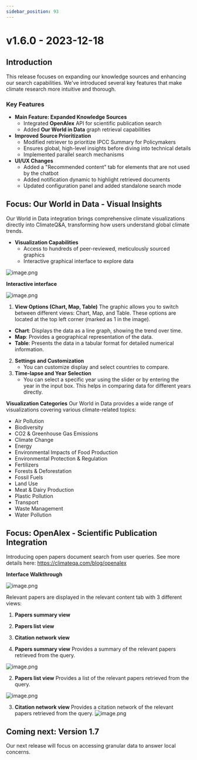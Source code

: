 ```yaml
---
sidebar_position: 93
---
```


# v1.6.0 - 2023-12-18


## Introduction

This release focuses on expanding our knowledge sources and enhancing our search capabilities. 
We've introduced several key features that make climate research more intuitive and thorough.

### Key Features
- **Main Feature: Expanded Knowledge Sources**
    - Integrated **OpenAlex** API for scientific publication search
    - Added **Our World in Data** graph retrieval capabilities
- **Improved Source Prioritization**
    - Modified retriever to prioritize IPCC Summary for Policymakers
    - Ensures global, high-level insights before diving into technical details
    - Implemented parallel search mechanisms
- **UI/UX Changes**
    - Added a "Recommended content" tab for elements that are not used by the chatbot
    - Added notification dynamic to highlight retrieved documents
    - Updated configuration panel and added standalone search mode

## Focus: Our World in Data - Visual Insights

Our World in Data integration brings comprehensive climate visualizations directly into ClimateQ&A, transforming how users understand global climate trends.
 
- **Visualization Capabilities**
    - Access to hundreds of peer-reviewed, meticulously sourced graphics
    - Interactive graphical interface to explore data

![image.png](image_1_owid.png)

**Interactive interface**

![image.png](image_2_owid.png)

1. **View Options (Chart, Map, Table)** 
The graphic allows you to switch between different views: Chart, Map, and Table. These options are located at the top left corner (marked as 1 in the image).

- **Chart**: Displays the data as a line graph, showing the trend over time.
- **Map**: Provides a geographical representation of the data.
- **Table**: Presents the data in a tabular format for detailed numerical information.

2. **Settings and Customization**
    - You can customize display and select countries to compare.
3. **Time-lapse and Year Selection**
    - You can select a specific year using the slider or by entering the year in the input box. This helps in comparing data for different years directly.

**Visualization Categories**
Our World in Data provides a wide range of visualizations covering various climate-related topics:
- Air Pollution
- Biodiversity
- CO2 & Greenhouse Gas Emissions
- Climate Change
- Energy
- Environmental Impacts of Food Production
- Environmental Protection & Regulation
- Fertilizers
- Forests & Deforestation
- Fossil Fuels
- Land Use
- Meat & Dairy Production
- Plastic Pollution
- Transport
- Waste Management
- Water Pollution


## Focus: OpenAlex - Scientific Publication Integration

Introducing open papers document search from user queries. See more details here: https://climateqa.com/blog/openalex

**Interface Walkthrough**

![image.png](image_papers_1.png)

Relevant papers are displayed in the relevant content tab with 3 different views:
1. **Papers summary view**
2. **Papers list view**
3. **Citation network view**

1. **Papers summary view**
Provides a summary of the relevant papers retrieved from the query.

![image.png](image_papers_3.png)

2. **Papers list view**
Provides a list of the relevant papers retrieved from the query.

![image.png](image_papers_4.png)

3. **Citation network view**
Provides a citation network of the relevant papers retrieved from the query.
![image.png](image_papers_5.png)


## Coming next: Version 1.7

Our next release will focus on accessing granular data to answer local concerns.
